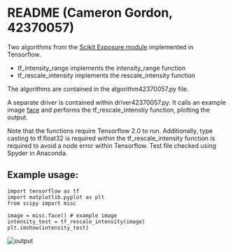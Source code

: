 
# README (Cameron Gordon, 42370057)

Two algorithms from the [Scikit Exposure module](https://github.com/scikit-image/scikit-image/blob/v0.16.1/skimage/exposure/exposure.py#L269) implemented in Tensorflow. 
* tf_intensity_range implements the intensity_range function 
* tf_rescale_intensity implements the rescale_intensity function 

The algorithms are contained in the algorithm42370057.py file. 

A separate driver is contained within driver42370057.py. It calls an example image [face](https://docs.scipy.org/doc/scipy/reference/generated/scipy.misc.face.html) and performs the tf_rescale_intenstiy function, plotting the output. 

Note that the functions require Tensorflow 2.0 to run. Additionally, type casting to tf.float32 is required within the tf_rescale_intensity function is required to avoid a node error within Tensorflow. Test file checked using Spyder in Anaconda. 

## Example usage: 
```
import tensorflow as tf 
import matplotlib.pyplot as plt 
from scipy import misc

image = misc.face() # example image 
intensity_test = tf_rescale_intensity(image) 
plt.imshow(intensity_test)
```

![output](https://i.imgur.com/zS3G3eL.png)
